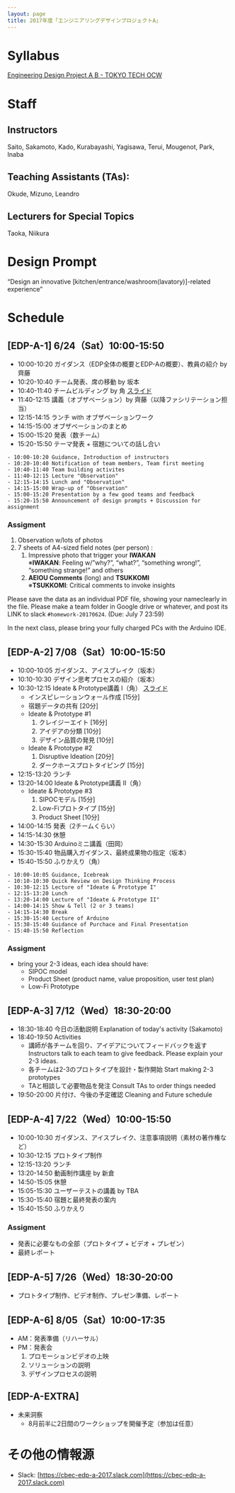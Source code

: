```yaml
---
layout: page
title: 2017年度「エンジニアリングデザインプロジェクトA」
---
```


# Syllabus

[Engineering Design Project A B - TOKYO TECH OCW](http://www.ocw.titech.ac.jp/index.php?module=General&action=T0300&GakubuCD=2&GakkaCD=321502&KeiCD=15&course=2&KamokuCD=321502&KougiCD=201703604&Nendo=2017&vid=03&lang=EN)

# Staff

## Instructors

Saito, Sakamoto, Kado, Kurabayashi, Yagisawa, Terui, Mougenot, Park, Inaba

## Teaching Assistants (TAs):

Okude, Mizuno, Leandro

## Lecturers for Special Topics

Taoka, Niikura

# Design Prompt

“Design an innovative [kitchen/entrance/washroom(lavatory)]-related experience”

# Schedule

## [EDP-A-1] 6/24（Sat）10:00-15:50

- 10:00-10:20 ガイダンス（EDP全体の概要とEDP-Aの概要）、教員の紹介 by 齊藤
- 10:20-10:40 チーム発表、席の移動 by 坂本
- 10:40-11:40 チームビルディング by 角
<a href="https://www.slideshare.net/kdmsnr/2017-edpa-team-building/" role="button" class="btn"><span class="glyphicon glyphicon-circle-arrow-down" aria-hidden="true" />スライド</a>
- 11:40-12:15 講義（オブザベーション）by 齊藤（以降ファシリテーション担当）
- 12:15-14:15 ランチ with オブザベーションワーク
- 14:15-15:00 オブザベーションのまとめ
- 15:00-15:20 発表（数チーム）
- 15:20-15:50 テーマ発表 + 宿題についての話し合い

```
- 10:00-10:20 Guidance, Introduction of instructors
- 10:20-10:40 Notification of team members, Team first meeting
- 10:40-11:40 Team building activites
- 11:40-12:15 Lecture "Observation"
- 12:15-14:15 Lunch and "Observation"
- 14:15-15:00 Wrap-up of "Observation"
- 15:00-15:20 Presentation by a few good teams and feedback
- 15:20-15:50 Announcement of design prompts + Discussion for assignment
```

### Assigment

1. Observation w/lots of photos
2. 7 sheets of A4-sized field notes (per person) :
   1. Impressive photo that trigger your **IWAKAN** <br />
   ※**IWAKAN**: Feeling w/”why?”, “what?”, “something wrong!”, “something strange!” and others
   2. **AEIOU Comments** (long) and **TSUKKOMI** <br />
   ※**TSUKKOMI**: Critical comments to invoke insights

Please save the data as an individual PDF file, showing your nameclearly in the file. Please make a team folder in Google drive or whatever, and post its LINK to slack `#homework-20170624`. (Due: July 7 23:59)

In the next class, please bring your fully charged PCs with the Arduino IDE.

## [EDP-A-2] 7/08（Sat）10:00-15:50

- 10:00-10:05 ガイダンス、アイスブレイク（坂本）
- 10:10-10:30 デザイン思考プロセスの紹介（坂本）
- 10:30-12:15 Ideate & Prototype講義 I（角） <a href="https://www.slideshare.net/kdmsnr/2017-edpa-prototyping" role="button" class="btn"><span class="glyphicon glyphicon-circle-arrow-down" aria-hidden="true" />スライド</a>
  - インスピレーションウォール作成 [15分]
  - 宿題データの共有 [20分]
  - Ideate & Prototype #1
    1. クレイジーエイト [16分]
    2. アイデアの分類 [10分]
    3. デザイン品質の発見 [10分]
  - Ideate & Prototype #2
    1. Disruptive Ideation [20分]
    2. ダークホースプロトタイピング [15分]
- 12:15-13:20 ランチ
- 13:20-14:00 Ideate & Prototype講義 II（角）
  - Ideate & Prototype #3
    1. SIPOCモデル [15分]
    2. Low-Fiプロトタイプ [15分]
    3. Product Sheet [10分]
- 14:00-14:15 発表（2チームくらい）
- 14:15-14:30 休憩
- 14:30-15:30 Arduinoミニ講義（田岡）
- 15:30-15:40 物品購入ガイダンス、最終成果物の指定（坂本）
- 15:40-15:50 ふりかえり（角）

```
- 10:00-10:05 Guidance, Icebreak
- 10:10-10:30 Quick Review on Design Thinking Process
- 10:30-12:15 Lecture of "Ideate & Prototype I"
- 12:15-13:20 Lunch
- 13:20-14:00 Lecture of "Ideate & Prototype II"
- 14:00-14:15 Show & Tell (2 or 3 teams)
- 14:15-14:30 Break
- 15:30-15:40 Lecture of Arduino
- 15:30-15:40 Guidance of Purchace and Final Presentation
- 15:40-15:50 Reflection
```

### Assigment

- bring your 2-3 ideas, each idea should have:
  - SIPOC model
  - Product Sheet (product name, value proposition, user test plan)
  - Low-Fi Prototype

## [EDP-A-3] 7/12（Wed）18:30-20:00

- 18:30-18:40 今日の活動説明 Explanation of today's activity (Sakamoto)
- 18:40-19:50 Activities
  - 講師が各チームを回り、アイデアについてフィードバックを返す Instructors talk to each team to give feedback. Please explain your 2-3 ideas.
  - 各チームは2-3のプロトタイプを設計・製作開始 Start making 2-3 prototypes
  - TAと相談して必要物品を発注 Consult TAs to order things needed
- 19:50-20:00 片付け、今後の予定確認 Cleaning and Future schedule

## [EDP-A-4] 7/22（Wed）10:00-15:50

- 10:00-10:30 ガイダンス、アイスブレイク、注意事項説明（素材の著作権など）
- 10:30-12:15 プロトタイプ制作
- 12:15-13:20 ランチ
- 13:20-14:50 動画制作講座 by 新倉
- 14:50-15:05 休憩
- 15:05-15:30 ユーザーテストの講義 by TBA
- 15:30-15:40 宿題と最終発表の案内
- 15:40-15:50 ふりかえり

### Assigment

- 発表に必要なもの全部（プロトタイプ + ビデオ + プレゼン）
- 最終レポート

## [EDP-A-5] 7/26（Wed）18:30-20:00

- プロトタイプ制作、ビデオ制作、プレゼン準備、レポート

## [EDP-A-6] 8/05（Sat）10:00-17:35

- AM：発表準備（リハーサル）
- PM：発表会
  1. プロモーションビデオの上映
  2. ソリューションの説明
  3. デザインプロセスの説明

## [EDP-A-EXTRA]

- 未来洞察
  - 8月前半に2日間のワークショップを開催予定（参加は任意）

# その他の情報源

- Slack: [https://cbec-edp-a-2017.slack.com](https://cbec-edp-a-2017.slack.com)
